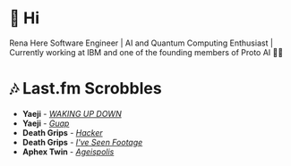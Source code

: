 # 👋 Hi

Rena Here
Software Engineer | AI and Quantum Computing Enthusiast | Currently working at IBM and one of the founding members of Proto AI 🤖💪

# 🎶 Last.fm Scrobbles

- **Yaeji** - *[WAKING UP DOWN](https://www.last.fm/music/Yaeji/_/WAKING+UP+DOWN)*
- **Yaeji** - *[Guap](https://www.last.fm/music/Yaeji/_/Guap)*
- **Death Grips** - *[Hacker](https://www.last.fm/music/Death+Grips/_/Hacker)*
- **Death Grips** - *[I've Seen Footage](https://www.last.fm/music/Death+Grips/_/I%27ve+Seen+Footage)*
- **Aphex Twin** - *[Ageispolis](https://www.last.fm/music/Aphex+Twin/_/Ageispolis)*
